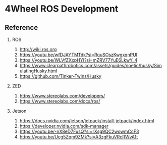# 4Wheel ROS Development

## Reference
1. ROS
   1. http://wiki.ros.org
   2. https://youtu.be/wfDJAYTMTdk?si=RquSOszKwgxqnPUl
   3. https://youtu.be/WLVfZXxpHYI?si=mZRV77YuE6LkwY_4
   4. https://www.clearpathrobotics.com/assets/guides/noetic/husky/SimulatingHusky.html
   5. https://github.com/Tinker-Twins/Husky

2. ZED
   1. https://www.stereolabs.com/developers/
   2. https://www.stereolabs.com/docs/ros/

3. Jetson
   1. https://docs.nvidia.com/jetson/jetpack/install-jetpack/index.html
   2. https://developer.nvidia.com/sdk-manager
   3. https://youtu.be/-nX8eD7FusQ?si=rXsg9QC2wowmCcF3
   4. https://youtu.be/Ucg5Zqm9ZMk?si=A3zgFkuVRcRWvA1t

  
